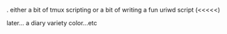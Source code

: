 .
either a bit of tmux scripting
or a bit of writing a fun uriwd script (<<<<<)




later...
	a diary
	variety
	color...etc	
